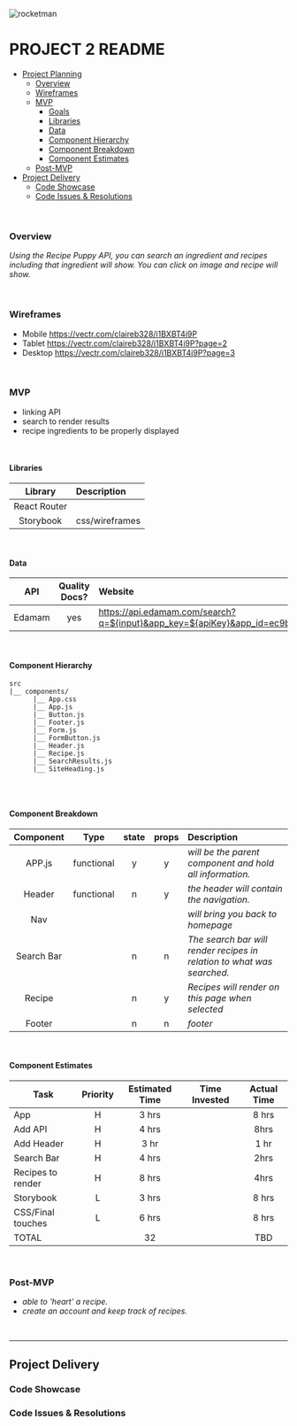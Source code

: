 ![rocketman](https://media.giphy.com/media/cEYFeE4wJ6jdDVBiiIM/giphy.gif)


# PROJECT 2 README <!-- omit in toc -->

- [Project Planning](#Project-Planning)
  - [Overview](#Overview)
  - [Wireframes](#Wireframes)
  - [MVP](#MVP)
    - [Goals](#Goals)
    - [Libraries](#Libraries)
    - [Data](#Data)
    - [Component Hierarchy](#Component-Hierarchy)
    - [Component Breakdown](#Component-Breakdown)
    - [Component Estimates](#Component-Estimates)
  - [Post-MVP](#Post-MVP)
- [Project Delivery](#Project-Delivery)
  - [Code Showcase](#Code-Showcase)
  - [Code Issues & Resolutions](#Code-Issues--Resolutions)



<br>

### Overview

_Using the Recipe Puppy API, you can search an ingredient and recipes including that ingredient will show. You can click on image and recipe will show._

<br>

### Wireframes
- Mobile 
https://vectr.com/claireb328/i1BXBT4i9P
- Tablet
https://vectr.com/claireb328/i1BXBT4i9P?page=2
- Desktop
https://vectr.com/claireb328/i1BXBT4i9P?page=3

<br>

### MVP

- linking API
- search to render results
- recipe ingredients to be properly displayed


<br>



#### Libraries

|     Library      | Description                                |
| :--------------: | :----------------------------------------- |
|   React Router   |  |
|   Storybook   | css/wireframes |



<br>

#### Data


|    API     | Quality Docs? | Website       | Sample Query                            |
| :--------: | :-----------: | :------------ | :-------------------------------------- |
| Edamam |      yes      | https://api.edamam.com/search?q=${input}&app_key=${apiKey}&app_id=ec9b097c|

<br>

#### Component Hierarchy



```
src
|__ components/
      |__ App.css
      |__ App.js
      |__ Button.js
      |__ Footer.js
      |__ Form.js
      |__ FormButton.js
      |__ Header.js
      |__ Recipe.js
      |__ SearchResults.js
      |__ SiteHeading.js
      
```

<br>

#### Component Breakdown


|  Component   |    Type    | state | props | Description                                                      |
| :----------: | :--------: | :---: | :---: | :--------------------------------------------------------------- |
|    APP.js    | functional |   y   |   y   | _will be the parent component and hold all information._               |
|  Header | functional |   n   |   y   | _the header will contain the navigation._       |
|   Nav   |      |     |      | _will bring you back to homepage_      |               |
|    Search Bar    |  |   n   |   n   | _The search bar will render recipes in relation to what was searched._ |
|    Recipe    |  |   n   |   y   | _Recipes will render on this page when selected_ |
|    Footer  |  |   n   |   n   | _footer_ |

<br>

#### Component Estimates



| Task                | Priority | Estimated Time | Time Invested | Actual Time |
| ------------------- | :------: | :------------: | :-----------: | :---------: |
| App  |    H    |     3 hrs      |          |    8 hrs  |
| Add API |    H     |     4 hrs      |          |     8hrs    |
| Add Header |    H     |     3 hr     |          |     1 hr     |
| Search Bar |    H     |     4 hrs      |          |     2hrs     |
| Recipes to render |    H     |     8 hrs      |          |     4hrs     |
| Storybook |    L     |     3 hrs      |          |     8 hrs     |
| CSS/Final touches |    L     |     6 hrs      |          |     8 hrs     |
| TOTAL               |          |     32      |         |     TBD     |

<br>


### Post-MVP

> 
- _able to 'heart' a recipe._
- _create an account and keep track of recipes._

<br>

***

## Project Delivery

### Code Showcase

> 

### Code Issues & Resolutions

> 